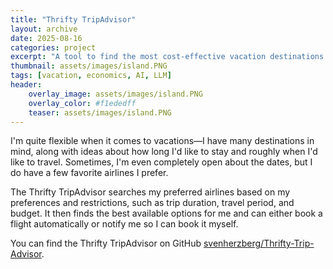 ```yaml
---
title: "Thrifty TripAdvisor"
layout: archive
date: 2025-08-16
categories: project
excerpt: "A tool to find the most cost-effective vacation destinations based on user preferences and budget."
thumbnail: assets/images/island.PNG
tags: [vacation, economics, AI, LLM]
header:
    overlay_image: assets/images/island.PNG
    overlay_color: #f1ededff
    teaser: assets/images/island.PNG
---
```

      
I'm quite flexible when it comes to vacations—I have many destinations in mind, along with ideas about how long I'd like to stay and roughly when I'd like to travel. Sometimes, I'm even completely open about the dates, but I do have a few favorite airlines I prefer.

The Thrifty TripAdvisor searches my preferred airlines based on my preferences and restrictions, such as trip duration, travel period, and budget. It then finds the best available options for me and can either book a flight automatically or notify me so I can book it myself.

<i class="fab fa-github"></i>You can find the Thrifty TripAdvisor on GitHub [svenherzberg/Thrifty-Trip-Advisor](https://github.com/svenherzberg/Thrifty-Trip-Advisor).
